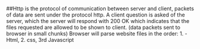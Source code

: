 ##Http is the protocol of communication between server and client, packets of data are sent under the protocol http. A client question is asked of the server, which the server will respond with 200 OK which indicates that the files requested are allowed to be shown to client. (data packets sent to browser in small chunks)
Browser will parse website files in the order: 1. - Html, 2. css<link>, 3rd Javascript<script>
You can find images to add to your website by copying the url into your website html
Javascript strings and indicated like so> let First = "Hello" | and Javascript numbers and made like this> let num = 5
Variables in Javascript and stored values under a name. Example let First = "hello" , The variable here is "First"
 --Variables are important because they allow us to store values with a place holder. 
  ********************************************************************************************************************
  1-- HTML attributes are values you can give to elements in html to configure how elements display and behave
  2 -- The anatomy of an html document is in this order: Header--Navbar--MainContent--Sidebar--Footer
  3 --- <article> tag defines self contained independant content in and html document,
  <section> tag defines sections of a document in an html document
  4 ---- A typical Website should include <doctype! html><header><body><main><footer><navbar><sidebar>
  5--- Meta data influences SEO by specifying what it hands out to the internet as marketing words and categories when others search for a specific site 
   6 ---- <meta> tag references other meta data related tags within the html document within itself
*******************************************************************************************************
 ** The first step in designing a website is defining your goals in the beggining, working backwards from that to how the website will help you get there, then arranging them in order from there.*** 
##The most important question to answer when designing a website is does and how does this accomplish my clients needs
+. You should use an <h1> element insted of a <span> element inorder to gain the attributes and customizability that inherently accompanies the <h1> tag over the <span> tag.
   
